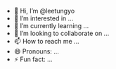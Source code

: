 - 👋 Hi, I’m @leetungyo
- 👀 I’m interested in ...
- 🌱 I’m currently learning ...
- 💞️ I’m looking to collaborate on ...
- 📫 How to reach me ...
- 😄 Pronouns: ...
- ⚡ Fun fact: ...

<!---
leetungyo/leetungyo is a ✨ special ✨ repository because its `README.md` (this file) appears on your GitHub profile.
You can click the Preview link to take a look at your changes.
--->
